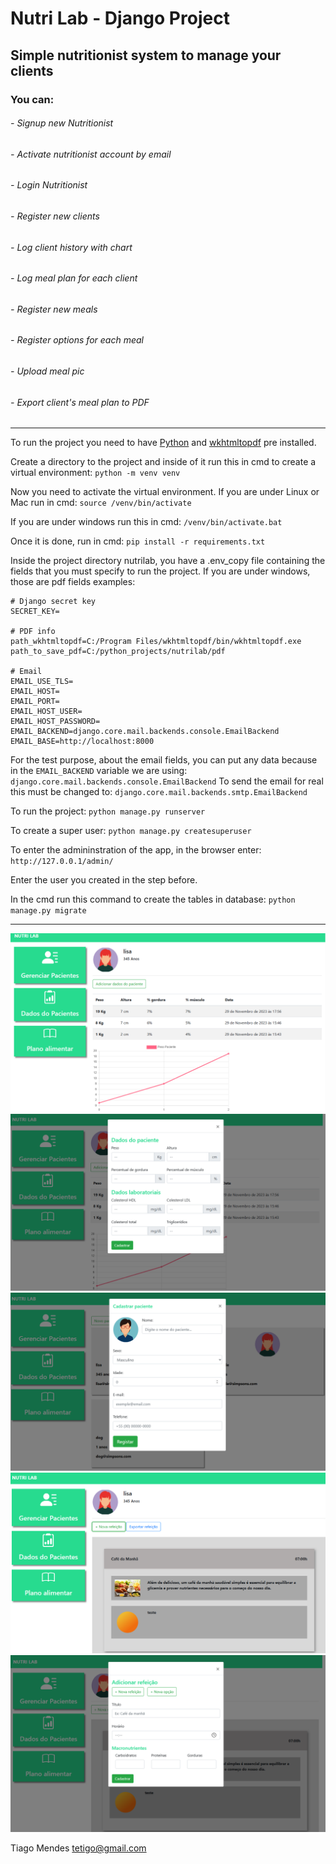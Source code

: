 # Nutri Lab - Django Project

## Simple nutritionist system to manage your clients

### You can:

###### - Signup new Nutritionist

###### - Activate nutritionist account by email

###### - Login Nutritionist

###### - Register new clients

###### - Log client history with chart

###### - Log meal plan for each client

###### - Register new meals

###### - Register options for each meal

###### - Upload meal pic

###### - Export client's meal plan to PDF

---

To run the project you need to have [Python](https://www.python.org/downloads/) and [wkhtmltopdf](https://wkhtmltopdf.org/downloads.html) pre installed.

Create a directory to the project and inside of it run this in cmd to create a virtual environment:
`python -m venv venv`

Now you need to activate the virtual environment. If you are under Linux or Mac run in cmd:
`source /venv/bin/activate`

If you are under windows run this in cmd:
`/venv/bin/activate.bat`

Once it is done, run in cmd:
`pip install -r requirements.txt`

Inside the project directory nutrilab, you have a .env_copy file containing the fields that you must specify to run the project.
If you are under windows, those are pdf fields examples:

```
# Django secret key
SECRET_KEY=

# PDF info
path_wkhtmltopdf=C:/Program Files/wkhtmltopdf/bin/wkhtmltopdf.exe
path_to_save_pdf=C:/python_projects/nutrilab/pdf

# Email
EMAIL_USE_TLS=
EMAIL_HOST=
EMAIL_PORT=
EMAIL_HOST_USER=
EMAIL_HOST_PASSWORD=
EMAIL_BACKEND=django.core.mail.backends.console.EmailBackend
EMAIL_BASE=http://localhost:8000
```

For the test purpose, about the email fields, you can put any data because in the `EMAIL_BACKEND` variable we are using: `django.core.mail.backends.console.EmailBackend`
To send the email for real this must be changed to: `django.core.mail.backends.smtp.EmailBackend`

To run the project:
`python manage.py runserver`

To create a super user:
`python manage.py createsuperuser`

To enter the admininstration of the app, in the browser enter:
`http://127.0.0.1/admin/`

Enter the user you created in the step before.

In the cmd run this command to create the tables in database:
`python manage.py migrate`

---

![pic01](./templates/static/autenticacao/img/pic01.png)
![pic02](./templates/static/autenticacao/img/pic02.png)
![pic03](./templates/static/autenticacao/img/pic03.png)
![pic04](./templates/static/autenticacao/img/pic04.png)
![pic05](./templates/static/autenticacao/img/pic05.png)

Tiago Mendes
tetigo@gmail.com
